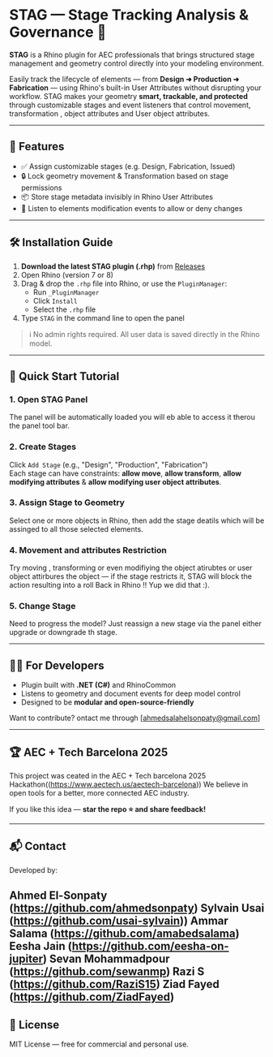 # STAG — Stage Tracking Analysis & Governance 🦌

**STAG** is a Rhino plugin for AEC professionals that brings structured stage management and geometry control directly into your modeling environment.

Easily track the lifecycle of elements — from **Design ➜ Production ➜ Fabrication** — using Rhino's built-in User Attributes without disrupting your workflow. STAG makes your geometry **smart, trackable, and protected** through customizable stages and event listeners that control movement, transformation , object attributes and User object attributes.

---

## 🚀 Features

- ✅ Assign customizable stages (e.g. Design, Fabrication, Issued)
- 🔒 Lock geometry movement & Transformation based on stage permissions
- 📦 Store stage metadata invisibly in Rhino User Attributes
- 🔁 Listen to elements modification events to allow or deny changes


---

## 🛠️ Installation Guide

1. **Download the latest STAG plugin (.rhp)** from [Releases](https://github.com/your-org/STAG/releases)
2. Open Rhino (version 7 or 8)
3. Drag & drop the `.rhp` file into Rhino, or use the `PluginManager`:
   - Run `_PluginManager`
   - Click `Install`
   - Select the `.rhp` file
4. Type `STAG` in the command line to open the panel

> ℹ️ No admin rights required. All user data is saved directly in the Rhino model.

---

## 🧪 Quick Start Tutorial

### 1. Open STAG Panel
The panel will be automatically loaded you will eb able to access it therou the panel tool bar.

### 2. Create Stages
Click `Add Stage` (e.g., "Design", "Production", "Fabrication")  
Each stage can have constraints: **allow move**, **allow transform**, **allow modifying attributes** & **allow modifying user object attributes**.

### 3. Assign Stage to Geometry
Select one or more objects in Rhino, then add the stage deatils which will be assinged to all those selected elements.

### 4. Movement and attributes Restriction
Try moving , transforming or even modifiying the object atirubtes or user object attirbures the object — if the stage restricts it, STAG will block the action resulting into a roll Back in Rhino !! Yup we did that :).

### 5. Change Stage
Need to progress the model? Just reassign a new stage via the panel either upgrade or downgrade th stage.

---

## 👨‍💻 For Developers

- Plugin built with **.NET (C#)** and RhinoCommon
- Listens to geometry and document events for deep model control
- Designed to be **modular and open-source-friendly**

Want to contribute? ontact me through [ahmedsalahelsonpaty@gmail.com]

---

## 🏆 AEC + Tech Barcelona 2025

This project was ceated in the AEC + Tech  barcelona 2025 Hackathon((https://www.aectech.us/aectech-barcelona)) 
We believe in open tools for a better, more connected AEC industry.

If you like this idea — **star the repo ⭐ and share feedback!**

---

## 📬 Contact

Developed by:

Ahmed El-Sonpaty (https://github.com/ahmedsonpaty)
Sylvain Usai (https://github.com/usai-sylvain))
Ammar Salama (https://github.com/amabedsalama)
Eesha Jain (https://github.com/eesha-on-jupiter)
Sevan Mohammadpour (https://github.com/sewanmp)
Razi S (https://github.com/RaziS15)
Ziad Fayed (https://github.com/ZiadFayed)
---

## 📄 License

MIT License — free for commercial and personal use.
